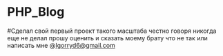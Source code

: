 # PHP_Blog
#Сделал свой первый проект такого масштаба честно говоря никогда еще не делал прошу оценить и сказать моему брату что не так или написать мне @Igorryd6@gmail.com
